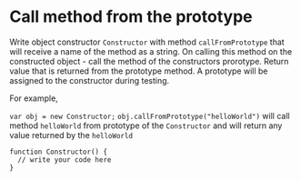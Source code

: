 # Call method from the prototype
 Write object constructor `Constructor` with method `callFromPrototype` that will receive a name of the method as a string. On calling this method on the constructed object - call the method of the constructors prorotype. Return value that is returned from the prototype method. A prototype will be assigned to the constructor during testing.

For example,

`var obj = new Constructor;`
`obj.callFromPrototype("helloWorld")`
will call method `helloWorld` from prototype of the `Constructor` and will return any value returned by the `helloWorld`

```
function Constructor() {
  // write your code here
}
```
